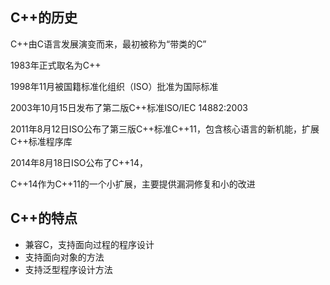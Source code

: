 ## C++的历史
C++由C语言发展演变而来，最初被称为“带类的C”

1983年正式取名为C++

1998年11月被国籍标准化组织（ISO）批准为国际标准

2003年10月15日发布了第二版C++标准ISO/IEC 14882:2003

2011年8月12日ISO公布了第三版C++标准C++11，包含核心语言的新机能，扩展C++标准程序库

2014年8月18日ISO公布了C++14，

C++14作为C++11的一个小扩展，主要提供漏洞修复和小的改进

## C++的特点
+ 兼容C，支持面向过程的程序设计
+ 支持面向对象的方法
+ 支持泛型程序设计方法

